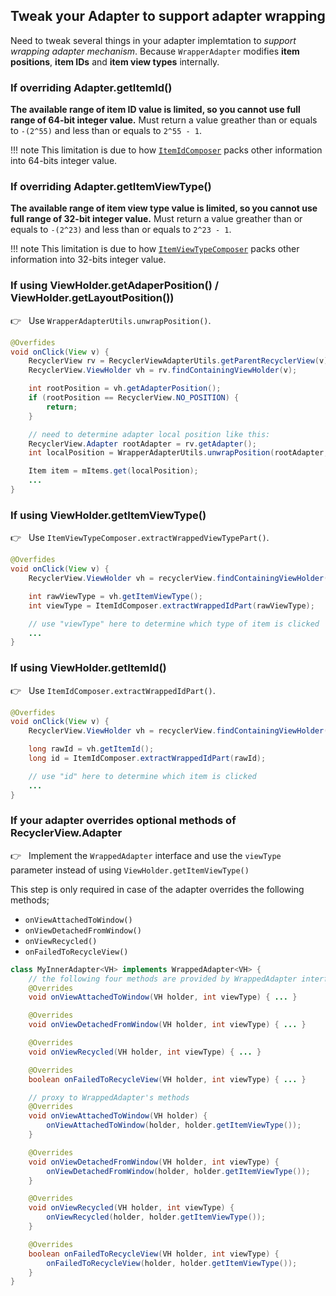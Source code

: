 ## Tweak your Adapter to support adapter wrapping

Need to tweak several things in your adapter implemtation to *support wrapping adapter mechanism*.
Because `WrapperAdapter` modifies **item positions**, **item IDs** and **item view types** internally.

### If overriding Adapter.getItemId()

**The available range of item ID value is limited, so you cannot use full range of 64-bit integer value.** Must return a value greather than or equals to `-(2^55)` and less than or equals to `2^55 - 1`.

!!! note
    This limitation is due to how [`ItemIdComposer`](/wrapper-adapter/composed-adapter/#itemidcomposer) packs other information into 64-bits integer value.


### If overriding Adapter.getItemViewType()

**The available range of item view type value is limited, so you cannot use full range of 32-bit integer value.** Must return a value greather than or equals to `-(2^23)` and less than or equals to `2^23 - 1`.

!!! note
    This limitation is due to how [`ItemViewTypeComposer`](/wrapper-adapter/composed-adapter/#itemviewtypecomposer) packs other information into 32-bits integer value.


### If using ViewHolder.getAdaperPosition() / ViewHolder.getLayoutPosition())

👉 &nbsp; Use `WrapperAdapterUtils.unwrapPosition()`.

```java
@Overfides
void onClick(View v) {
    RecyclerView rv = RecyclerViewAdapterUtils.getParentRecyclerView(v);
    RecyclerView.ViewHolder vh = rv.findContainingViewHolder(v);

    int rootPosition = vh.getAdapterPosition();
    if (rootPosition == RecyclerView.NO_POSITION) {
        return;
    }

    // need to determine adapter local position like this:
    RecyclerView.Adapter rootAdapter = rv.getAdapter();
    int localPosition = WrapperAdapterUtils.unwrapPosition(rootAdapter, this, rootPosition);

    Item item = mItems.get(localPosition);
    ...
}
```

### If using ViewHolder.getItemViewType()

👉 &nbsp; Use `ItemViewTypeComposer.extractWrappedViewTypePart()`.

```java
@Overfides
void onClick(View v) {
    RecyclerView.ViewHolder vh = recyclerView.findContainingViewHolder(v);

    int rawViewType = vh.getItemViewType();
    int viewType = ItemIdComposer.extractWrappedIdPart(rawViewType);

    // use "viewType" here to determine which type of item is clicked
    ...
}
```


### If using ViewHolder.getItemId()

👉 &nbsp; Use `ItemIdComposer.extractWrappedIdPart()`.

```java
@Overfides
void onClick(View v) {
    RecyclerView.ViewHolder vh = recyclerView.findContainingViewHolder(v);

    long rawId = vh.getItemId();
    long id = ItemIdComposer.extractWrappedIdPart(rawId);

    // use "id" here to determine which item is clicked
    ...
}
```


### If your adapter overrides optional methods of RecyclerView.Adapter

👉 &nbsp; Implement the `WrappedAdapter` interface and use the `viewType` parameter instead of using `ViewHolder.getItemViewType()`

This step is only required in case of the adapter overrides the following methods;

- `onViewAttachedToWindow()`
- `onViewDetachedFromWindow()`
- `onViewRecycled()`
- `onFailedToRecycleView()`

```java
class MyInnerAdapter<VH> implements WrappedAdapter<VH> {
    // the following four methods are provided by WrappedAdapter interface
    @Overrides
    void onViewAttachedToWindow(VH holder, int viewType) { ... }

    @Overrides
    void onViewDetachedFromWindow(VH holder, int viewType) { ... }

    @Overrides
    void onViewRecycled(VH holder, int viewType) { ... }

    @Overrides
    boolean onFailedToRecycleView(VH holder, int viewType) { ... }

    // proxy to WrappedAdapter's methods
    @Overrides
    void onViewAttachedToWindow(VH holder) {
        onViewAttachedToWindow(holder, holder.getItemViewType());
    }

    @Overrides
    void onViewDetachedFromWindow(VH holder, int viewType) {
        onViewDetachedFromWindow(holder, holder.getItemViewType());
    }

    @Overrides
    void onViewRecycled(VH holder, int viewType) {
        onViewRecycled(holder, holder.getItemViewType());
    }

    @Overrides
    boolean onFailedToRecycleView(VH holder, int viewType) {
        onFailedToRecycleView(holder, holder.getItemViewType());
    }
}
```
